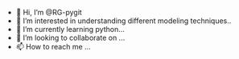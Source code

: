 - 👋 Hi, I’m @RG-pygit
- 👀 I’m interested in  understanding different modeling techniques..
- 🌱 I’m currently learning python...
- 💞️ I’m looking to collaborate on ...
- 📫 How to reach me ...

<!---
RG-pygit/RG-pygit is a ✨ special ✨ repository because its `README.md` (this file) appears on your GitHub profile.
You can click the Preview link to take a look at your changes.
--->
